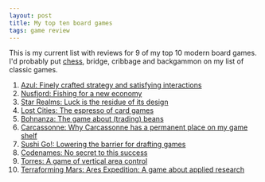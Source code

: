 ```yaml
---
layout: post
title: My top ten board games
tags: game review
---
```


This is my current list with reviews for 9 of my top 10 modern board
games. I'd probably put [chess](/2021/01/03/chess-review.html),
bridge, cribbage and backgammon on my list of classic games.

1. [Azul: Finely crafted strategy and satisfying interactions](/2020/01/04/azul-review.html)
2. [Nusfjord: Fishing for a new economy](/2023/02/13/nusfjord.html)
3. [Star Realms: Luck is the residue of its design](/2022/12/30/star_realms.html)
4. [Lost Cities: The espresso of card games](/2021/12/07/lost_cities.html)
5. [Bohnanza: The game about (trading) beans](/2020/07/09/review-bohnanza-the-game-about-trading-beans.html)
6. [Carcassonne: Why Carcassonne has a permanent place on my game shelf](/2020/03/25/carcassonne-review.html)
7. [Sushi Go!: Lowering the barrier for drafting games](/2022/08/24/sushi_go.html)
8. [Codenames: No secret to this success](2024/02/15/codenames.html)
9. [Torres: A game of vertical area control](/2023/10/02/torres.html)
10. [Terraforming Mars: Ares Expedition: A game about applied research](/2022/07/30/ares_expedition.html)
